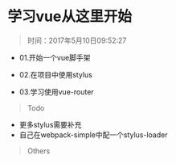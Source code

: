 # 学习vue从这里开始

>时间：2017年5月10日09:52:27

- 01.开始一个vue脚手架

- 02.在项目中使用stylus

- 03.学习使用vue-router



>Todo

- 更多stylus需要补充
- 自己在webpack-simple中配一个stylus-loader

>Others



